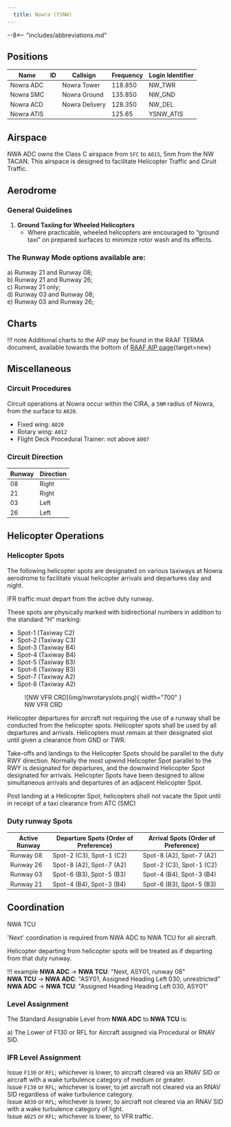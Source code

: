 ```yaml
---
  title: Nowra (YSNW)
---
```


--8<-- "includes/abbreviations.md"

## Positions

| Name               | ID      | Callsign       | Frequency        | Login Identifier              |
| ------------------ | --------------| -------------- | ---------------- | --------------------------------------|
| Nowra ADC    | | Nowra Tower  | 118.850         | NW_TWR        |
| Nowra SMC   ||  Nowra Ground  | 135.850         | NW_GND        |
| Nowra ACD    | | Nowra Delivery  | 128.350         | NW_DEL       |
| Nowra ATIS    |   | | 125.65         | YSNW_ATIS       |


## Airspace
NWA ADC owns the Class C airspace from `SFC` to `A015`, 5nm from the NW TACAN. This airspace is designed to facilitate Helicopter Traffic and Ciruit Traffic.

## Aerodrome

### General Guidelines

1. **Ground Taxiing for Wheeled Helicopters**
    - Where practicable, wheeled helicopters are encouraged to “ground taxi” on prepared surfaces to minimize rotor wash and its effects.

### The Runway Mode options available are:

a) Runway 21 and Runway 08;  
b) Runway 21 and Runway 26;  
c) Runway 21 only;  
d) Runway 03 and Runway 08;  
e) Runway 03 and Runway 26;   

## Charts
!!! note
    Additional charts to the AIP may be found in the RAAF TERMA document, available towards the bottom of [RAAF AIP page](https://ais-af.airforce.gov.au/australian-aip){target=new}

## Miscellaneous
### Circuit Procedures
Circuit operations at Nowra occur within the CIRA, a `5NM` radius of Nowra, from the surface to `A020`.

- Fixed wing: `A020`
- Rotary wing: `A012`
- Flight Deck Procedural Trainer: not above `A007`

### Circuit Direction
| Runway | Direction |
| ------ | ----------|
| 08     | Right  |
| 21     | Right |
| 03     | Left |
| 26     | Left |

## Helicopter Operations

### Helicopter Spots

The following helicopter spots are designated on various taxiways at Nowra aerodrome to facilitate visual helicopter arrivals and departures day and night.

IFR traffic must depart from the active duty runway.

These spots are physically marked with bidirectional numbers in addition to the standard “H” marking:

* Spot-1 (Taxiway C2)
* Spot-2 (Taxiway C3)
* Spot-3 (Taxiway B4)
* Spot-4 (Taxiway B4)
* Spot-5 (Taxiway B3)
* Spot-6 (Taxiway B3)
* Spot-7 (Taxiway A2)
* Spot-8 (Taxiway A2)

<figure markdown>
![NW VFR CRD](img/nwrotaryslots.png){ width="700" }
<figcaption>NW VFR CRD</figcaption>
</figure>


Helicopter departures for aircraft not requiring the use of a runway shall be conducted from the helicopter spots.  Helicopter spots shall be used by all departures and arrivals. Helicopters must remain at their designated slot until given a clearance from GND or TWR.

Take-offs and landings to the Helicopter Spots should be parallel to the duty RWY direction. Normally the most upwind Helicopter Spot parallel to the RWY is designated for departures, and the downwind Helicopter Spot designated for arrivals. Helicopter Spots have been designed to allow simultaneous arrivals and departures of an adjacent Helicopter Spot.

Post landing at a Helicopter Spot, helicopters shall not vacate the Spot until in receipt of a taxi clearance from ATC (SMC)

### Duty runway Spots
| Active Runway | Departure Spots (Order of Preference) | Arrival Spots (Order of Preference) |
|---------------|----------------------------------------|-------------------------------------|
| Runway 08     | Spot-2 (C3), Spot-1 (C2)               | Spot-8 (A2), Spot-7 (A2)            |
| Runway 26     | Spot-8 (A2), Spot-7 (A2)               | Spot-2 (C3), Spot-1 (C2)            |
| Runway 03     | Spot-6 (B3), Spot-5 (B3)               | Spot-4 (B4), Spot-3 (B4)            |
| Runway 21     | Spot-4 (B4), Spot-3 (B4)               | Spot-6 (B3), Spot-5 (B3)            |


## Coordination
NWA TCU

'Next' coordination is required from NWA ADC to NWA TCU for all aircraft.

Helicopter departing from helicopter spots will be treated as if departing from that duty runway.

!!! example
    <span class="hotline">**NWA ADC** -> **NWA TCU**</span>: "Next, ASY01, runway 08"  
    <span class="hotline">**NWA TCU** -> **NWA ADC**</span>: "ASY01, Assigned Heading Left 030, unrestricted"  
    <span class="hotline">**NWA ADC** -> **NWA TCU**</span>: "Assigned Heading Heading Left 030, ASY01" 


### Level Assignment

The Standard Assignable Level from **NWA ADC** to **NWA TCU** is:

a) The Lower of F130 or RFL for Aircraft assigned via Procedural or RNAV SID.

### IFR Level Assignment
Issue `F130` or `RFL`; whichever is lower, to aircraft cleared via an RNAV SID or aircraft with a wake turbulence category of medium or greater.  
Issue `F130` or `RFL`; whichever is lower, to jet aircraft not cleared via an RNAV SID regardless of wake turbulence category.  
Issue `A030` or `RFL`; whichever is lower, to aircraft not cleared via an RNAV SID with a wake turbulence category of light.  
Issue `A025` or `RFL`; whichever is lower, to VFR traffic.
